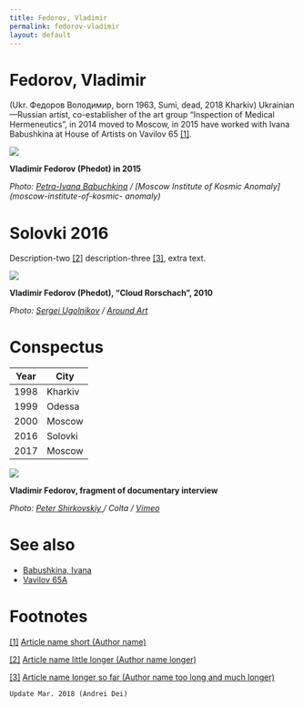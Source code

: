 ```yaml
---
title: Fedorov, Vladimir
permalink: fedorov-vladimir
layout: default
---
```


# Fedorov, Vladimir

(Ukr. Федоров Володимир, born 1963, Sumi, dead, 2018 Kharkiv) Ukrainian—Russian artist, co-establisher of the art group “Inspection of Medical Hermeneutics”, in 2014 moved to Moscow, in 2015 have worked with Ivana Babushkina at House of Artists on Vavilov 65 <span id="a1">[\[1\]](#f1)</span>.

![](/encyclopedia/images/fedorov-1.jpg)

**Vladimir Fedorov (Phedot) in 2015**

*Photo: [Petra-Ivana Babuchkina](babushkina-ivana) / [Moscow Institute of Kosmic Anomaly](moscow-institute-of-kosmic- anomaly)*


# Solovki 2016

Description-two <span id="a2">[\[2\]](#f2)</span> description-three <span id="a3">[\[3\]](#f3)</span>, extra text.

![](http://aroundart.ru/wp-content/uploads/2014/02/1-8.jpg)

**Vladimir Fedorov (Phedot), “Cloud Rorschach”, 2010**

*Photo: [Sergei Ugolnikov](sergei-ugolnikov) / [Around Art](http://aroundart.ru/?attachment_id=21196)*

# Conspectus

|Year|City|
|----|-----|
|1998|Kharkiv|
|1999|Odessa|
|2000|Moscow|
|2016|Solovki|
|2017|Moscow|

![](https://i.vimeocdn.com/video/480311116.jpg?mw=600&mh=338)

**Vladimir Fedorov, fragment of documentary interview**

*Photo: [Peter Shirkovskiy ](peter-shirkovskiy) / Colta / [ Vimeo](https://vimeo.com/99113402)*

# See also

+ [Babushkina, Ivana](babushkina-ivana)
+ [Vavilov 65A](vavilov-65-a)

# Footnotes

[[1]](#a1) <span id="f1"></span> [Article name short (Author name)](http://example.net/article)

[[2]](#a2) <span id="f2"></span> [Article name little longer (Author name longer)](http://example.net/article)

[[3]](#a3) <span id="f3"></span> [Article name longer so far (Author name too long and much longer)](http://example.net/article)

`Update Mar. 2018 (Andrei Dei)`
